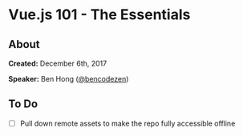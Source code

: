 # Vue.js 101 - The Essentials

## About

**Created:** December 6th, 2017

**Speaker:** Ben Hong ([@bencodezen](https://twitter.com/bencodezen))

## To Do

* [ ] Pull down remote assets to make the repo fully accessible offline

